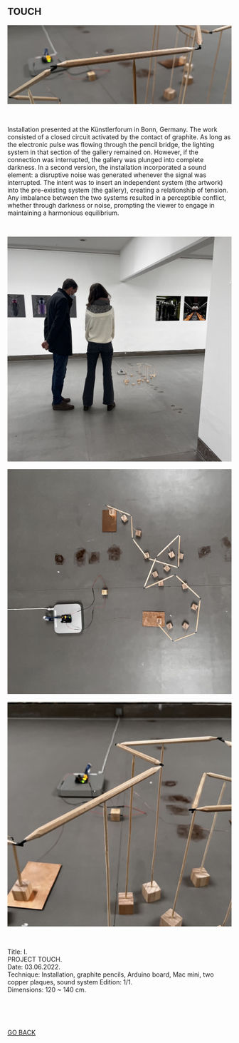 ## TOUCH


![TOUCH](ASSETS/TOUCH3.jpeg)

<br>

Installation presented at the Künstlerforum in Bonn, Germany. The work consisted of a closed circuit activated by the contact of graphite. As long as the electronic pulse was flowing through the pencil bridge, the lighting system in that section of the gallery remained on. However, if the connection was interrupted, the gallery was plunged into complete darkness. In a second version, the installation incorporated a sound element: a disruptive noise was generated whenever the signal was interrupted. The intent was to insert an independent system (the artwork) into the pre-existing system (the gallery), creating a relationship of tension. Any imbalance between the two systems resulted in a perceptible conflict, whether through darkness or noise, prompting the viewer to engage in maintaining a harmonious equilibrium.

<br>


![TOUCH](ASSETS/TOUCH4.jpeg)


![TOUCH](ASSETS/TOUCH1.jpeg)


![TOUCH](ASSETS/TOUCH2.jpeg)

<br>

Title: I.  
PROJECT TOUCH.  
Date: 03.06.2022.  
Technique: Installation, graphite pencils, Arduino board, Mac mini, two copper plaques, sound system Edition: 1/1.  
Dimensions: 120 ~ 140 cm.  

<br>
<br>
<br>



[GO BACK](https://aaronrmoreno.github.io/MATERIA)
